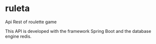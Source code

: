 # ruleta
Api Rest of roulette game

This API is developed with the framework Spring Boot and the database engine redis.
